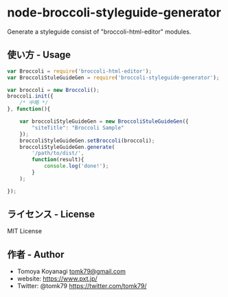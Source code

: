 # node-broccoli-styleguide-generator
Generate a styleguide consist of "broccoli-html-editor" modules.

## 使い方 - Usage

```js
var Broccoli = require('broccoli-html-editor');
var BroccoliStuleGuideGen = require('broccoli-styleguide-generator');

var broccoli = new Broccoli();
broccoli.init({
	/* 中略 */
}, function(){

	var broccoliStyleGuideGen = new BroccoliStuleGuideGen({
		"siteTitle": "Broccoli Sample"
	});
	broccoliStyleGuideGen.setBroccoli(broccoli);
	broccoliStyleGuideGen.generate(
		'/path/to/dist/',
		function(result){
			console.log('done!');
		}
	);

});

```

## ライセンス - License

MIT License


## 作者 - Author

- Tomoya Koyanagi <tomk79@gmail.com>
- website: <https://www.pxt.jp/>
- Twitter: @tomk79 <https://twitter.com/tomk79/>
